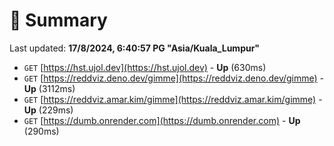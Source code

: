 # 📖 Summary
Last updated: **17/8/2024, 6:40:57 PG "Asia/Kuala_Lumpur"**

- `GET` [https://hst.ujol.dev](https://hst.ujol.dev) - **Up** (630ms)
- `GET` [https://reddviz.deno.dev/gimme](https://reddviz.deno.dev/gimme) - **Up** (3112ms)
- `GET` [https://reddviz.amar.kim/gimme](https://reddviz.amar.kim/gimme) - **Up** (229ms)
- `GET` [https://dumb.onrender.com](https://dumb.onrender.com) - **Up** (290ms)

